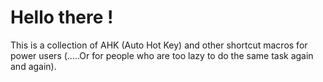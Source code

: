 # Hello there !
This is a collection of AHK (Auto Hot Key) and other shortcut macros for power users (.....Or for people who are too lazy to do the same task again and again).
